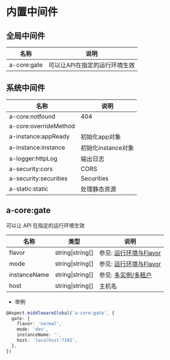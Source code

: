 # 内置中间件

## 全局中间件

|名称|说明|
|--|--|
|a-core:gate|可以让API在指定的运行环境生效|

## 系统中间件

|名称|说明|
|--|--|
|a-core:notfound|404|
|a-core:overrideMethod||
|a-instance:appReady|初始化app对象|
|a-instance:instance|初始化instance对象|
|a-logger:httpLog|输出日志|
|a-security:cors|CORS|
|a-security:securities|Securities|
|a-static:static|处理静态资源|

## a-core:gate

可以让 API 在指定的运行环境生效

|名称|类型|说明|
|--|--|--|
|flavor|string\|string[]|参见: [运行环境与Flavor](../../techniques/mode-flavor/introduction.md)|
|mode|string\|string[]|参见: [运行环境与Flavor](../../techniques/mode-flavor/introduction.md)|
|instanceName|string\|string[]|参见: [多实例/多租户](../../techniques/instance/introduction.md)|
|host|string\|string[]|主机名|

* 举例

``` typescript
@Aspect.middlewareGlobal('a-core:gate', {
  gate: {
    flavor: 'normal',
    mode: 'dev',
    instanceName: '',
    host: 'localhost:7102',
  },
})
```
